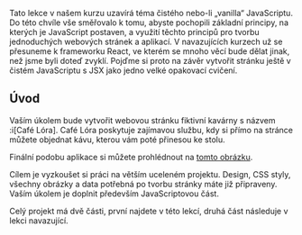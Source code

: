 Tato lekce v našem kurzu uzavírá téma čistého nebo-li „vanilla“ JavaScriptu. Do této chvíle vše směřovalo k tomu, abyste pochopili základní principy, na kterých je JavaScript postaven, a využití těchto principů pro tvorbu jednoduchých webových stránek a aplikací. V navazujících kurzech už se přesuneme k frameworku React, ve kterém se mnoho věcí bude dělat jinak, než jsme byli doteď zvyklí. Pojďme si proto na závěr vytvořit stránku ještě v čistém JavaScriptu s JSX jako jedno velké opakovací cvičení.

## Úvod

Vaším úkolem bude vytvořit webovou stránku fiktivní kavárny s názvem :i[Café Lóra]. Café Lóra poskytuje zajímavou službu, kdy si přímo na stránce můžete objednat kávu, kterou vám poté přinesou ke stolu.

Finální podobu aplikace si můžete prohlédnout na [tomto obrázku](assets/cafelora.png).

Cílem je vyzkoušet si práci na větším uceleném projektu. Design, CSS styly, všechny obrázky a data potřebná po tvorbu stránky máte již připraveny. Vaším úkolem je doplnit především JavaScriptovou část.

Celý projekt má dvě části, první najdete v této lekcí, druhá část následuje v lekci navazující.
